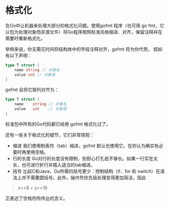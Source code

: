 # 格式化

在Go中让机器来处理大部分的格式化问题。使用gofmt 程序（也可用 go fmt，它以包为处理对象而非源文件）将Go程序按照标准风格缩进、对齐，保留注释并在需要时重新格式化。

举例来说，你无需花时间将结构体中的字段注释对齐，gofmt 将为你代劳。 假如有以下声明：

```go
type T struct {
	name string // 对象名
	value int // 对象值
}
```

gofmt 会将它按列对齐为：

```go
type T struct {
	name    string // 对象名
	value   int    // 对象值
}
```

标准包中所有的Go代码都已经用 gofmt 格式化过了。

还有一些关于格式化的细节，它们非常简短：

- 缩进
我们使用制表符（tab）缩进，gofmt 默认也使用它。在你认为确实有必要时再使用空格。
- 行的长度
Go对行的长度没有限制，别担心打孔纸不够长。如果一行实在太长，也可进行折行并插入适当的tab缩进。
- 括号
比起C和Java，Go所需的括号更少：控制结构（if、for 和 switch）在语法上并不需要圆括号。此外，操作符优先级处理变得更加简洁，因此

>x<<8 + y<<16

正表述了空格符所传达的含义。